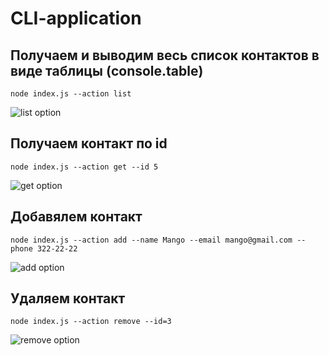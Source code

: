 # CLI-application

## Получаем и выводим весь список контактов в виде таблицы (console.table)

`node index.js --action list`

![list option](https://ibb.co/sVnDvbg)

## Получаем контакт по id

`node index.js --action get --id 5`

![get option](https://ibb.co/k2N0Cq1)

## Добавялем контакт

`node index.js --action add --name Mango --email mango@gmail.com --phone 322-22-22`

![add option](https://ibb.co/m9DD6dm)

## Удаляем контакт

`node index.js --action remove --id=3`

![remove option](https://ibb.co/VgBczmY)
